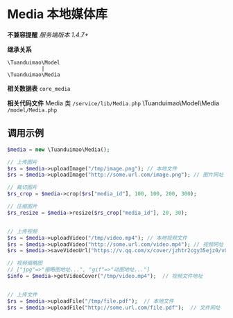 Media 本地媒体库
====================

**不兼容提醒**
*服务端版本 1.4.7+*

**继承关系**

``` 
\Tuanduimao\Model
		   |
\Tuanduimao\Media	      
```

**相关数据表**
`core_media`


**相关代码文件**
Media 类 `/service/lib/Media.php`
\Tuanduimao\Model\Media `/model/Media.php`

## 调用示例

```php
$media = new \Tuanduimao\Media();

// 上传图片
$rs = $media->uploadImage("/tmp/image.png"); // 本地文件
$rs = $media->uploadImage("http://some.url.com/image.png"); // 图片网址

// 裁切图片
$rs_crop = $media->crop($rs["media_id"], 100, 100, 200, 300);

// 压缩图片
$rs_resize = $media->resize($rs_crop["media_id"], 20, 30);


// 上传视频
$rs = $media->uploadVideo("/tmp/video.mp4"); // 本地视频文件
$rs = $media->uploadVideo("http://some.url.com/video.mp4"); // 视频网址
$rs = $media->saveVideoUrl("https://v.qq.com/x/cover/jzhtr2cgy35ejz0/v0024xn6ba9.html");  // 视频网站网址 (支持优酷、腾讯视频)

// 视频缩略图
// ["jpg"=>"缩略图地址...", "gif"=>"动图地址..."]
$info = $media->getVideoCover("/tmp/video.mp4");  // 视频文件地址


// 上传文件
$rs = $media->uploadFile("/tmp/file.pdf");  // 本地文件
$rs = $media->uploadFile("http://some.url.com/file.pdf");  // 文件网址



```

